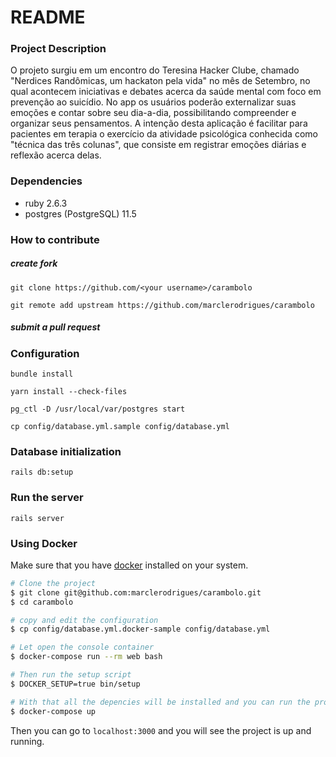# README

### Project Description

O projeto surgiu em um encontro do Teresina Hacker Clube, chamado "Nerdices Randômicas, um hackaton pela vida" no mês de Setembro, no qual acontecem iniciativas e debates acerca da saúde mental com foco em prevenção ao suicídio. No app os usuários poderão externalizar suas emoções e contar sobre seu dia-a-dia, possibilitando compreender e organizar seus pensamentos. A intenção desta aplicação é facilitar para pacientes em terapia o exercício da atividade psicológica conhecida como "técnica das três colunas", que consiste em registrar emoções diárias e reflexão acerca delas.

### Dependencies

- ruby 2.6.3
- postgres (PostgreSQL) 11.5

### How to contribute

##### create fork

`git clone https://github.com/<your username>/carambolo`

`git remote add upstream https://github.com/marclerodrigues/carambolo`

##### submit a pull request

### Configuration

`bundle install`

`yarn install --check-files`

`pg_ctl -D /usr/local/var/postgres start`

`cp config/database.yml.sample config/database.yml`

### Database initialization

`rails db:setup`

### Run the server

`rails server`

### Using Docker

Make sure that you have [docker](https://docs.docker.com/install/) installed on your system.

```bash
# Clone the project
$ git clone git@github.com:marclerodrigues/carambolo.git
$ cd carambolo

# copy and edit the configuration
$ cp config/database.yml.docker-sample config/database.yml

# Let open the console container
$ docker-compose run --rm web bash

# Then run the setup script
$ DOCKER_SETUP=true bin/setup

# With that all the depencies will be installed and you can run the project with:
$ docker-compose up
```
Then you can go to `localhost:3000` and you will see the project is up and running.
